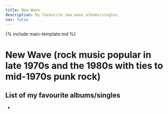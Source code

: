 ```yaml
---
title: New Wave
description: My favourite new wave albums/singles
nav: false
---
```


{% include main-template.md %}

# ​New Wave (rock music popular in late 1970s and the 1980s with ties to mid-1970s punk rock)

## List of my favourite albums/singles

*

